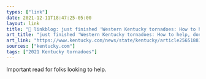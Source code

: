 ```yaml
---
types: ["link"]
date: 2021-12-11T18:47:25-05:00
layout: link
title: "🔗 linkblog: just finished 'Western Kentucky tornadoes: How to help, donate money, blood | Lexington Herald Leader'"
art_title: "just finished 'Western Kentucky tornadoes: How to help, donate money, blood | Lexington Herald Leader"
art_link: "https://www.kentucky.com/news/state/kentucky/article256518811.html"
sources: ["kentucky.com"]
tags: ["2021 Kentucky tornadoes"]
---
```

Important read for folks looking to help.
